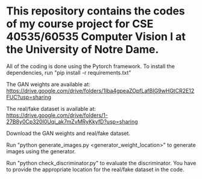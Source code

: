 # This repository contains the codes of my course project for CSE 40535/60535 Computer Vision I at the University of Notre Dame.

All of the coding is done using the Pytorch framework.
To install the dependencies, run "pip install -r requirements.txt"

The GAN weights are available at: https://drive.google.com/drive/folders/1Iba4gpeaZOpfLafBIG9wHGtCR2E12FUC?usp=sharing

The real/fake dataset is available at: https://drive.google.com/drive/folders/1-27B8y0Cp320I0Uqi_ak7mZvMRyKkyfD?usp=sharing

Download the GAN weights and real/fake dataset.

Run "python generate_images.py <generator_weight_location>" to generate images using the generator.

Run "python check_discriminator.py" to evaluate the discriminator. You have to provide the appropriate location for the real/fake dataset in the code.

